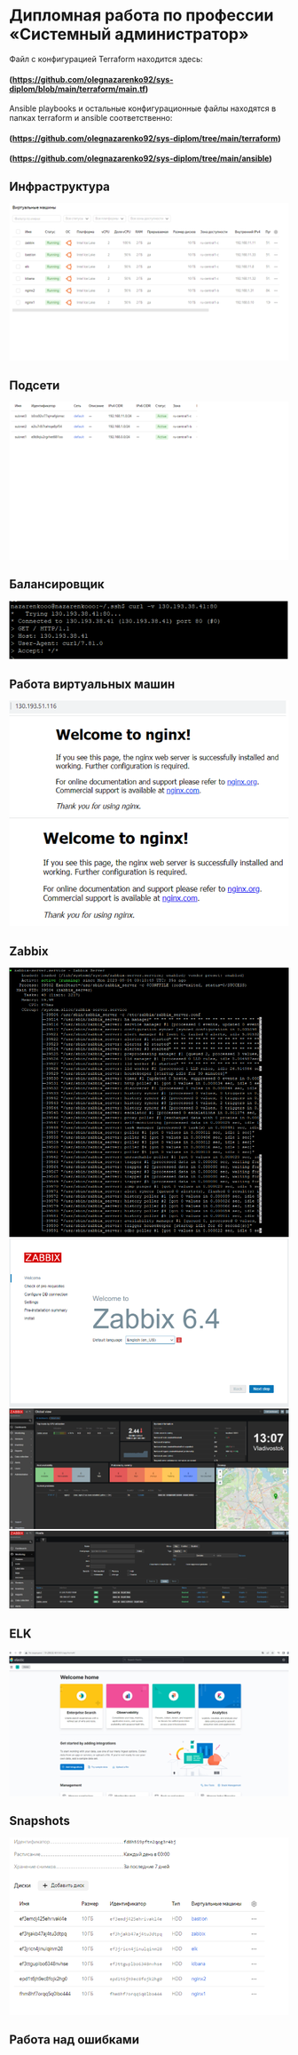 
#  Дипломная работа по профессии «Системный администратор»

Файл с конфигурацией Terraform находится здесь:
#### (https://github.com/olegnazarenko92/sys-diplom/blob/main/terraform/main.tf) 
Ansible playbooks и остальные конфигурационные файлы находятся в папках terraform и ansible соответственно:
#### (https://github.com/olegnazarenko92/sys-diplom/tree/main/terraform)
#### (https://github.com/olegnazarenko92/sys-diplom/tree/main/ansible)

## Инфраструктура
![Monitoring](https://github.com/olegnazarenko92/sys-diplom/blob/main/screens/%D0%98%D0%BD%D1%84%D1%80%D0%B0%D1%81%D1%82%D1%80%D1%83%D0%BA%D1%82%D1%83%D1%80%D0%B0.png)

## Подсети
![Monitoring](https://github.com/olegnazarenko92/sys-diplom/blob/main/screens/subnets.png)

## Балансировщик
![Monitoring](https://github.com/olegnazarenko92/sys-diplom/blob/main/screens/balancer.png)

## Работа виртуальных машин
![Monitoring](https://github.com/olegnazarenko92/sys-diplom/blob/main/screens/nginx1.png)
![Monitoring](https://github.com/olegnazarenko92/sys-diplom/blob/main/screens/nginx2.png)
## Zabbix
![Monitoring](https://github.com/olegnazarenko92/sys-diplom/blob/main/screens/zabbix.png)
![Monitoring](https://github.com/olegnazarenko92/sys-diplom/blob/main/screens/zabbix1.png)
![Monitoring](https://github.com/olegnazarenko92/sys-diplom/blob/main/screens/zabbix2.png)
![Monitoring](https://github.com/olegnazarenko92/sys-diplom/blob/main/screens/zabbix3.png)

## ELK
![Monitoring](https://github.com/olegnazarenko92/sys-diplom/blob/main/screens/elk.png)

## Snapshots
![Monitoring](https://github.com/olegnazarenko92/sys-diplom/blob/main/screens/snapshots.png)

## Работа над ошибками
